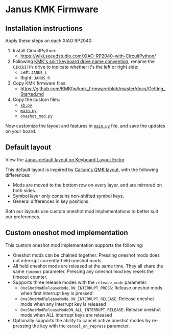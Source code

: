 # Janus KMK Firmware

## Installation instructions

Apply these steps on each XIAO RP2040:

1. Install CircuitPython:
    * https://wiki.seeedstudio.com/XIAO-RP2040-with-CircuitPython/
2. Following [KMK's split keyboard drive name convention](https://github.com/KMKfw/kmk_firmware/blob/master/docs/split_keyboards.md#drive-names), rename the `CIRCUITPY` drive to indicate whether it's the left or right side:
    * Left: `JANUS_L`
    * Right: `JANUS_R`
2. Copy KMK firmware files:
    * https://github.com/KMKfw/kmk_firmware/blob/master/docs/Getting_Started.md
3. Copy the custom files:
    * [`kb.py`](kb.py)
    * [`main.py`](main.py)
    * [`oneshot_mod.py`](oneshot_mod.py)

Now customize the layout and features in [`main.py`](main.py) file, and save the updates on your board.

## Default layout

View the [Janus default layout on Keyboard Layout Editor](http://www.keyboard-layout-editor.com/#/gists/5144ea6a6c998df5f502f9240068de80)

This default layout is inspired by [Callum's QMK layout](https://github.com/qmk/qmk_firmware/tree/master/users/callum), with the following differences:

* Mods are moved to the bottom row on every layer, and are mirrored on both sides.
* Symbol layer only contains non-shifted symbol keys.
* General differences in key positions.

Both our layouts use custom oneshot mod implementations to better suit our preferences.

## Custom oneshot mod implementation

This custom oneshot mod implementation supports the following:

* Oneshot mods can be chained together. Pressing oneshot mods does not interrupt currently-held oneshot mods.
* All held oneshot mods are released at the same time. They all share the same `timeout` parameter. Pressing any oneshot mod key resets the timeout counter.
* Supports three release modes with the `release_mode` parameter:
    * `OneShotModReleaseMode.ON_INTERRUPT_PRESS`: Release oneshot mods when first interrupt key is pressed
    * `OneShotModReleaseMode.ON_INTERRUPT_RELEASE`: Release oneshot mods when any interrupt key is released
    * `OneShotModReleaseModeON_ALL_INTERRUPT_RELEASE`: Release oneshot mods when ALL interrupt keys are released
* Optionally supports the ability to cancel active oneshot modes by re-pressing the key with the `cancel_on_repress` parameter.
